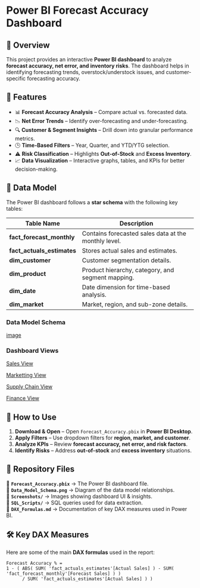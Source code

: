 # Power BI Forecast Accuracy Dashboard

## 📌 Overview
This project provides an interactive **Power BI dashboard** to analyze **forecast accuracy, net error, and inventory risks**. The dashboard helps in identifying forecasting trends, overstock/understock issues, and customer-specific forecasting accuracy.

## 🚀 Features
- 📊 **Forecast Accuracy Analysis** – Compare actual vs. forecasted data.
- 📉 **Net Error Trends** – Identify over-forecasting and under-forecasting.
- 🔍 **Customer & Segment Insights** – Drill down into granular performance metrics.
- 🕒 **Time-Based Filters** – Year, Quarter, and YTD/YTG selection.
- ⚠️ **Risk Classification** – Highlights **Out-of-Stock** and **Excess Inventory**.
- 📈 **Data Visualization** – Interactive graphs, tables, and KPIs for better decision-making.

## 📂 Data Model
The Power BI dashboard follows a **star schema** with the following key tables:

| Table Name | Description |
|------------|-------------|
| **fact_forecast_monthly** | Contains forecasted sales data at the monthly level. |
| **fact_actuals_estimates** | Stores actual sales and estimates. |
| **dim_customer** | Customer segmentation details. |
| **dim_product** | Product hierarchy, category, and segment mapping. |
| **dim_date** | Date dimension for time-based analysis. |
| **dim_market** | Market, region, and sub-zone details. |

### **Data Model Schema**
[image](https://github.com/user-attachments/assets/7bbc5800-b2d6-4830-9629-51550bb62049)

### **Dashboard Views**
[Sales View](https://github.com/user-attachments/assets/7ab4a2bf-d787-4161-a6d6-b26ccfab246b)

[Marketting View](https://github.com/user-attachments/assets/54908c2c-9031-463d-bec2-8fb588098dcc)

[Supply Chain View](https://github.com/user-attachments/assets/2a8392fc-3fa9-4273-9f4a-a7781214f669)

[Finance View](https://github.com/user-attachments/assets/c719e3d6-85c4-4d1c-aabf-f4fa277fa73b)

## 🔧 How to Use
1. **Download & Open** – Open `Forecast_Accuracy.pbix` in **Power BI Desktop**.
2. **Apply Filters** – Use dropdown filters for **region, market, and customer**.
3. **Analyze KPIs** – Review **forecast accuracy, net error, and risk factors**.
4. **Identify Risks** – Address **out-of-stock** and **excess inventory** situations.

## 📁 Repository Files
📂 **`Forecast_Accuracy.pbix`** → The Power BI dashboard file.  
📂 **`Data_Model_Schema.png`** → Diagram of the data model relationships.  
📂 **`Screenshots/`** → Images showing dashboard UI & insights.  
📂 **`SQL_Scripts/`** → SQL queries used for data extraction.  
📂 **`DAX_Formulas.md`** → Documentation of key DAX measures used in Power BI.  

## 🛠️ Key DAX Measures
Here are some of the main **DAX formulas** used in the report:

```DAX
Forecast Accuracy % = 
1 - ( ABS( SUM( 'fact_actuals_estimates'[Actual Sales] ) - SUM( 'fact_forecast_monthly'[Forecast Sales] ) ) 
      / SUM( 'fact_actuals_estimates'[Actual Sales] ) )
